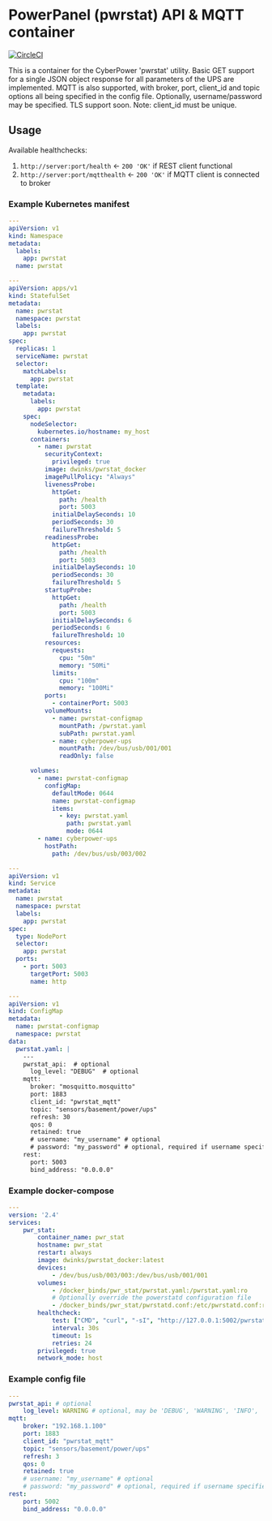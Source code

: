 # PowerPanel (pwrstat) API & MQTT container

[![CircleCI](https://circleci.com/gh/DanielWinks/pwrstat_docker.svg?style=svg)](https://circleci.com/gh/DanielWinks/pwrstat_docker)

This is a container for the CyberPower 'pwrstat' utility.
Basic GET support for a single JSON object response for
all parameters of the UPS are implemented.
MQTT is also supported, with broker, port, client_id and topic
options all being specified in the config file.
Optionally, username/password may be specified.
TLS support soon.
Note: client_id must be unique.

## Usage

Available healthchecks:
1) `http://server:port/health` <- `200 'OK'` if REST client functional
1) `http://server:port/mqtthealth` <- `200 'OK'` if MQTT client is connected to broker

### Example Kubernetes manifest

```yaml
---
apiVersion: v1
kind: Namespace
metadata:
  labels:
    app: pwrstat
  name: pwrstat

---
apiVersion: apps/v1
kind: StatefulSet
metadata:
  name: pwrstat
  namespace: pwrstat
  labels:
    app: pwrstat
spec:
  replicas: 1
  serviceName: pwrstat
  selector:
    matchLabels:
      app: pwrstat
  template:
    metadata:
      labels:
        app: pwrstat
    spec:
      nodeSelector:
        kubernetes.io/hostname: my_host
      containers:
        - name: pwrstat
          securityContext:
            privileged: true
          image: dwinks/pwrstat_docker
          imagePullPolicy: "Always"
          livenessProbe:
            httpGet:
              path: /health
              port: 5003
            initialDelaySeconds: 10
            periodSeconds: 30
            failureThreshold: 5
          readinessProbe:
            httpGet:
              path: /health
              port: 5003
            initialDelaySeconds: 10
            periodSeconds: 30
            failureThreshold: 5
          startupProbe:
            httpGet:
              path: /health
              port: 5003
            initialDelaySeconds: 6
            periodSeconds: 6
            failureThreshold: 10
          resources:
            requests:
              cpu: "50m"
              memory: "50Mi"
            limits:
              cpu: "100m"
              memory: "100Mi"
          ports:
            - containerPort: 5003
          volumeMounts:
            - name: pwrstat-configmap
              mountPath: /pwrstat.yaml
              subPath: pwrstat.yaml
            - name: cyberpower-ups
              mountPath: /dev/bus/usb/001/001
              readOnly: false

      volumes:
        - name: pwrstat-configmap
          configMap:
            defaultMode: 0644
            name: pwrstat-configmap
            items:
              - key: pwrstat.yaml
                path: pwrstat.yaml
                mode: 0644
        - name: cyberpower-ups
          hostPath:
            path: /dev/bus/usb/003/002

---
apiVersion: v1
kind: Service
metadata:
  name: pwrstat
  namespace: pwrstat
  labels:
    app: pwrstat
spec:
  type: NodePort
  selector:
    app: pwrstat
  ports:
    - port: 5003
      targetPort: 5003
      name: http

---
apiVersion: v1
kind: ConfigMap
metadata:
  name: pwrstat-configmap
  namespace: pwrstat
data:
  pwrstat.yaml: |
    ---
    pwrstat_api:  # optional
      log_level: "DEBUG"  # optional
    mqtt:
      broker: "mosquitto.mosquitto"
      port: 1883
      client_id: "pwrstat_mqtt"
      topic: "sensors/basement/power/ups"
      refresh: 30
      qos: 0
      retained: true
      # username: "my_username" # optional
      # password: "my_password" # optional, required if username specified
    rest:
      port: 5003
      bind_address: "0.0.0.0"
```

### Example docker-compose

```yaml
---
version: '2.4'
services:
    pwr_stat:
        container_name: pwr_stat
        hostname: pwr_stat
        restart: always
        image: dwinks/pwrstat_docker:latest
        devices:
            - /dev/bus/usb/003/003:/dev/bus/usb/001/001
        volumes:
            - /docker_binds/pwr_stat/pwrstat.yaml:/pwrstat.yaml:ro
            # Optionally override the powerstatd configuration file
            - /docker_binds/pwr_stat/pwrstatd.conf:/etc/pwrstatd.conf:ro
        healthcheck:
            test: ["CMD", "curl", "-sI", "http://127.0.0.1:5002/pwrstat"]
            interval: 30s
            timeout: 1s
            retries: 24
        privileged: true
        network_mode: host

```

### Example config file

```yaml
---
pwrstat_api: # optional
    log_level: WARNING # optional, may be 'DEBUG', 'WARNING', 'INFO', 'CRITICAL'
mqtt:
    broker: "192.168.1.100"
    port: 1883
    client_id: "pwrstat_mqtt"
    topic: "sensors/basement/power/ups"
    refresh: 3
    qos: 0
    retained: true
    # username: "my_username" # optional
    # password: "my_password" # optional, required if username specified
rest:
    port: 5002
    bind_address: "0.0.0.0"
```
